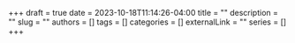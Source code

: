 +++ 
draft = true
date = 2023-10-18T11:14:26-04:00
title = ""
description = ""
slug = ""
authors = []
tags = []
categories = []
externalLink = ""
series = []
+++
